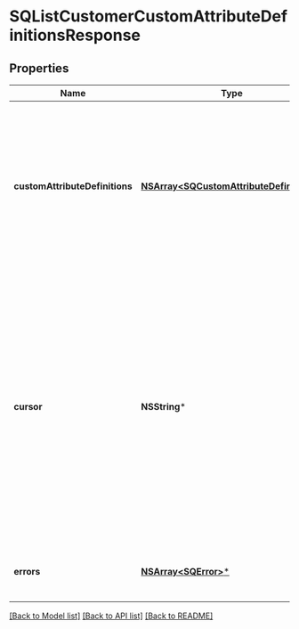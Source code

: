 # SQListCustomerCustomAttributeDefinitionsResponse

## Properties
Name | Type | Description | Notes
------------ | ------------- | ------------- | -------------
**customAttributeDefinitions** | [**NSArray&lt;SQCustomAttributeDefinition&gt;***](SQCustomAttributeDefinition.md) | The retrieved custom attribute definitions. If no custom attribute definitions are found, Square returns an empty object (&#x60;{}&#x60;). | [optional] 
**cursor** | **NSString*** | The cursor to provide in your next call to this endpoint to retrieve the next page of results for your original request. This field is present only if the request succeeded and additional results are available. For more information, see [Pagination](https://developer.squareup.com/docs/build-basics/common-api-patterns/pagination). | [optional] 
**errors** | [**NSArray&lt;SQError&gt;***](SQError.md) | Any errors that occurred during the request. | [optional] 

[[Back to Model list]](../README.md#documentation-for-models) [[Back to API list]](../README.md#documentation-for-api-endpoints) [[Back to README]](../README.md)


